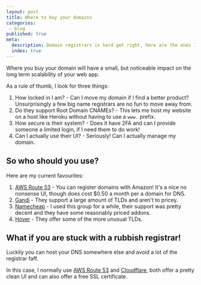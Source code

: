 ```yaml
---
layout: post
title: Where to buy your domains
categories:
 – blog
published: true
meta:
  description: Domain registrars is hard get right, here are the ones I like.
  index: true
---
```


Where you buy your domain will have a small, but noticeable impact on the long term scalability of your web app.

As a rule of thumb, I look for three things:

  1. How locked in I am? - Can I move my domain if I find a better product? Unsurprisingly a few big name registrars are no fun to move away from.
  2. Do they support Root Domain CNAMEs? - This lets me host my website on a host like Heroku without having to use a `www.` prefix.
  3. How secure is their system? - Does it have 2FA and can I provide someone a limited login, if I need them to do work!
  4. Can I actually use their UI? - Seriously! Can I actually manage my domain.

## So who should you use?

Here are my current favourites:

  1. [AWS Route 53](https://aws.amazon.com/route53/) - You can register domains with Amazon! It's a nice no nonsense UI, though does cost $0.50 a month per a domain for DNS.
  2. [Gandi](https://www.gandi.net/en) - They support a large amount of TLDs and aren't to pricey.
  3. [Namecheap](https://www.namecheap.com/) - I used this group for a while, their support was pretty decent and they have some reasonably priced addons.
  4. [Hover](https://www.hover.com/) - They offer some of the more unusual TLDs.

## What if you are stuck with a rubbish registrar!

Luckily you can host your DNS somewhere else and avoid a lot of the registrar faff.

In this case, I normally use [AWS Route 53](https://aws.amazon.com/route53/) and [Cloudflare](https://www.cloudflare.com/), both offer a pretty clean UI and can also offer a free SSL certificate.
